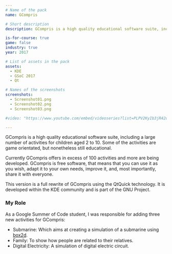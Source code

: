 ```yaml
---
# Name of the pack
name: GCompris

# Short description
description: GCompris is a high quality educational software suite, including a large number of activities for children aged 2 to 10.

is-for-course: true
game: false
industry: true
year: 2017

# List of assets in the pack
assets:
  - KDE
  - GSoC 2017
  - Qt

# Names of the screenshots
screenshots:
  - Screenshot01.png
  - Screenshot02.png
  - Screenshot03.png

#video: "https://www.youtube.com/embed/videoseries?list=PLPV2KyIb3jR42oVBU6K2DIL6Y22Ry9J1c"

---
```


GCompris is a high quality educational software suite, including a large number of activities for children aged 2 to 10. Some of the activities are game orientated, but nonetheless still educational.

Currently GCompris offers in excess of 100 activities and more are being developed. GCompris is free software, that means that you can use it as you wish, adapt it to your own needs, improve it, and, most importantly, share it with everyone.

This version is a full rewrite of GCompris using the QtQuick technology. It is developed within the KDE community and is part of the GNU Project.

### My Role

As a Google Summer of Code student, I was responsible for adding three new activities for GCompris: 

* Submarine: Which aims at creating a simulation of a submarine using [box2d](http://box2d.org/).
* Family: To show how people are related to their relatives.
* Digital Electricity: A simulation of digital electric circuit.
